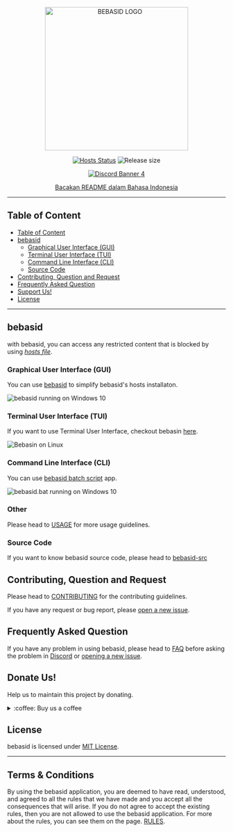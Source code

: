 <p align="center">
    <img src="https://github.com/bebasid/bebasid/blob/master/dev/resources/logo-black.png" alt="BEBASID LOGO" width="330">
</p>
<p align="center">
    <a href="https://github.com/bebasid/bebasid/actions?query=workflow%3AValidate"><img src="https://img.shields.io/github/workflow/status/bebasid/bebasid/Validate?logo=github&logoColor=fff&label=validation" alt="Hosts Status"></a>
    <img src="https://img.shields.io/github/size/bebasid/bebasid/releases/hosts.svg?label=size" alt="Release size">
</p>
<p align="center">
    <a href="https://discord.gg/EKrxZyu"><img src="https://discordapp.com/api/guilds/630415907021389825/widget.png?style=banner4" alt="Discord Banner 4"/></a>
</p>
<p align="center">
    <a href="README.md">Bacakan README dalam Bahasa Indonesia</a>
</p>

---

## Table of Content

- [Table of Content](#table-of-content)
- [bebasid](#bebasid)
  - [Graphical User Interface (GUI)](#graphical-user-interface-gui)
  - [Terminal User Interface (TUI)](#terminal-user-interface-tui)
  - [Command Line Interface (CLI)](#command-line-interface-cli)
  - [Source Code](#source-code)
- [Contributing, Question and Request](#contributing-question-and-request)
- [Frequently Asked Question](#frequently-asked-question)
- [Support Us!](#donate-us)
- [License](#license)

---

## bebasid

with bebasid, you can access any restricted content that is blocked by using [_hosts file_](https://en.wikipedia.org/wiki/Hosts_(file)). 

### Graphical User Interface (GUI)

You can use [bebasid](https://github.com/bebasid/bebasid/releases/tag/v1.1) to simplify bebasid's hosts installaton.

![bebasid running on Windows 10](https://i.imgur.com/Bcq0rgm.png)

### Terminal User Interface (TUI)

If you want to use Terminal User Interface, checkout bebasin [here](https://github.com/mochidaz/bebasin).

![Bebasin on Linux](https://i.imgur.com/qwHji4w.png)

### Command Line Interface (CLI)

You can use [bebasid batch script](https://github.com/bebasid/bebasid/releases/tag/v1.1) app.

![bebasid.bat running on Windows 10](https://i.imgur.com/CrnySId.png)

### Other
Please head to [USAGE](https://github.com/bebasid/bebasid/blob/master/dev/readme/USAGE.md) for more usage guidelines.

### Source Code

If you want to know bebasid source code, please head to [bebasid-src](https://github.com/bebasid/bebasid-src)

## Contributing, Question and Request

Please head to [CONTRIBUTING](https://github.com/bebasid/bebasid/blob/master/CONTRIBUTING.md) for the contributing guidelines.

If you have any request or bug report, please [open a new issue](https://github.com/bebasid/bebasid/issues/new/choose).

## Frequently Asked Question

If you have any problem in using bebasid, please head to [FAQ](https://github.com/bebasid/bebasid/blob/master/dev/readme/FAQ.md) before asking the problem in [Discord](https://discord.gg/EKrxZyu) or [opening a new issue](https://github.com/bebasid/bebasid/issues/new/choose).

## Donate Us!

Help us to maintain this project by donating.

<div>
<details>
 <summary>:coffee: Buy us a coffee</summary>

</br>

<a href="https://trakteer.id/bebasidbykini"><img src="https://img.shields.io/static/v1?label=Trakteer&message=bebasidbykini&color=C02433"></a>

<a href="https://saweria.co/bebasid"><img src="https://img.shields.io/static/v1?label=Saweria&message=bebasid&color=FAAE2B"></a>
 
</details>
</div>

## License

bebasid is licensed under [MIT License](https://github.com/bebasid/bebasid/blob/master/LICENSE).

---

## Terms & Conditions
By using the bebasid application, you are deemed to have read, understood, and agreed to all the rules that we have made and you accept all the consequences that will arise. If you do not agree to accept the existing rules, then you are not allowed to use the bebasid application. For more about the rules, you can see them on the page. [RULES](https://github.com/bebasid/bebasid/blob/master/dev/readme/RULES.md).
